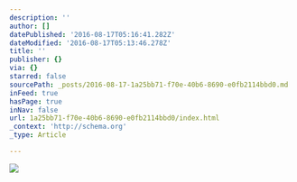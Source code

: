 ```yaml
---
description: ''
author: []
datePublished: '2016-08-17T05:16:41.282Z'
dateModified: '2016-08-17T05:13:46.278Z'
title: ''
publisher: {}
via: {}
starred: false
sourcePath: _posts/2016-08-17-1a25bb71-f70e-40b6-8690-e0fb2114bbd0.md
inFeed: true
hasPage: true
inNav: false
url: 1a25bb71-f70e-40b6-8690-e0fb2114bbd0/index.html
_context: 'http://schema.org'
_type: Article

---
```

![](https://the-grid-user-content.s3-us-west-2.amazonaws.com/bddbba4f-ff79-4183-9feb-2c0a54c05824.png)